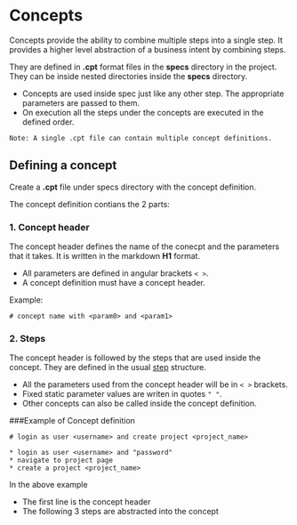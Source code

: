 # Concepts

Concepts provide the ability to combine multiple steps into a single step. It provides a higher level abstraction of a business intent by combining steps.

They are defined in **.cpt** format files in the **specs** directory in the project. They can be inside nested directories inside the **specs** directory.

* Concepts are used inside spec just like any other step. The appropriate parameters are passed to them.
* On execution all the steps under the concepts are executed in the defined order.

````
Note: A single .cpt file can contain multiple concept definitions.
````

## Defining a concept
Create a **.cpt** file under specs directory with the concept definition.

The concept definition contians the 2 parts:

### 1. Concept header
The concept header defines the name of the conecpt and the parameters that it takes. It is written in the markdown **H1** format.

* All parameters are defined in angular brackets `< >`.
* A concept definition must have a concept header.

Example:
````
# concept name with <param0> and <param1>
````
### 2. Steps
The concept header is followed by the steps that are used inside the concept. They are defined in the usual [step](steps.md) structure.

* All the parameters used from the concept header will be in `< >` brackets.
* Fixed static parameter values are writen in quotes `" "`.
* Other concepts can also be called inside the concept definition.

###Example of Concept definition
````
# login as user <username> and create project <project_name>

* login as user <username> and "password"
* navigate to project page
* create a project <project_name>
````

In the above example
* The first line is the concept header
* The following 3 steps are abstracted into the concept





